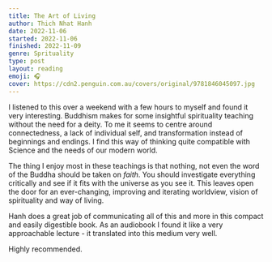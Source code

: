 ```yaml
---
title: The Art of Living
author: Thich Nhat Hanh
date: 2022-11-06
started: 2022-11-06
finished: 2022-11-09
genre: Sprituality
type: post
layout: reading
emoji: 🎧
cover: https://cdn2.penguin.com.au/covers/original/9781846045097.jpg
---
```


I listened to this over a weekend with a few hours to myself and found it very interesting. Buddhism makes for some insightful spirituality teaching without the need for a deity. To me it seems to centre around connectedness, a lack of individual self, and transformation instead of beginnings and endings. I find this way of thinking quite compatible with Science and the needs of our modern world.

The thing I enjoy most in these teachings is that nothing, not even the word of the Buddha should be taken on _faith_. You should investigate everything critically and see if it fits with the universe as you see it. This leaves open the door for an ever-changing, improving and iterating worldview, vision of spirituality and way of living.

Hanh does a great job of communicating all of this and more in this compact and easily digestible book. As an audiobook I found it like a very approachable lecture - it translated into this medium very well.

Highly recommended.